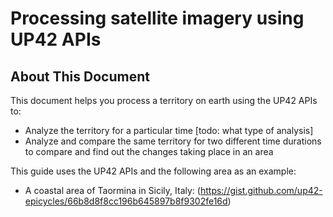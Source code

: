 # Processing satellite imagery using UP42 APIs

## About This Document

This document helps you process a territory on earth using the UP42 APIs to:

- Analyze the territory for a particular time \[todo: what type of analysis]
- Analyze and compare the same territory for two different time durations to compare and find out the changes taking place in an area

This guide uses the UP42 APIs and the following area as an example:

- A coastal area of Taormina in Sicily, Italy: (https://gist.github.com/up42-epicycles/66b8d8f8cc196b645897b8f9302fe16d)
